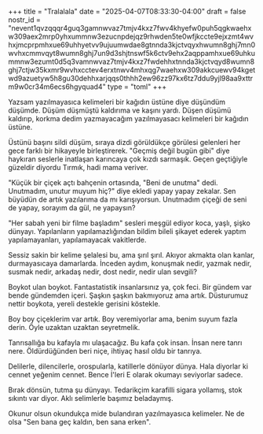 +++
title = "Tralalala"
date = "2025-04-07T08:33:30-04:00"
draft = false
nostr_id = "nevent1qvzqqqr4guq3gamnwvaz7tmjv4kxz7fwv4khyefw0puh5qgkwaehxw309aex2mrp0yhxummnw3ezucnpdejqz9rhwden5te0wfjkccte9ejxzmt4wvhxjmcprpmhxue69uhhyetvv9ujuumwdae8gtnnda3kjctvqyxhwumn8ghj7mn0wvhxcmmvqyt8wumn8ghj7un9d3shjtnswf5k6ctv9ehx2aqppamhxue69uhkummnw3ezumt0d5q3vamnwvaz7tmjv4kxz7fwdehhxtnnda3kjctvqyd8wumn8ghj7ctjw35kxmr9wvhxcctev4erxtnwv4mhxqg7waehxw309akkcuewv94kgetwd9azuetyw5h8gu30dehhxarjqqs0thhh2ew96zz97kx6tz7ddu9yjl98aa9xttrm9w0cr34m6ecs6hgyquad4"
type = "toml"
+++

Yazsam yazılmayasıca kelimeleri bir kağıdın üstüne diye düşündüm düşümde. Düşüm düşmüştü kaldırıma ve kaşını yardı. Düşen düşümü kaldırıp, korkma dedim yazmayacağım yazılmayasacı kelimeleri bir kağıdın üstüne. 

Üstünü başını sildi düşüm, sıraya dizdi görüldükçe görülesi gelenleri her gece farklı bir hikayeyle birleştirerek. "Geçmiş değil bugün gibi" diye haykıran seslerle inatlaşan karıncaya çok kızdı sarmaşık. Geçen geçtiğiyle güzeldir diyordu Tırmık, hadi mama veriver. 

"Küçük bir çiçek açtı bahçenin ortasında, "Beni de unutma" dedi. Unutmadım, unutur muyum hiç?" diye ekledi yapay yapay zekalar. Sen büyüdün de artık yazılarıma da mı karışıyorsun. Unutmadım çiçeği de seni de yapay, sorayım da gül, ne yapaysın?

"Her sabah yeni bir filme başladım" sesleri meşgül ediyor koca, yaşlı, şişko dünyayı. Yapılanların yapılamazlığından bildim bileli şikayet ederek yaptım yapılamayanları, yapılamayacak vakitlerde. 

Sessiz sakin bir kelime şelalesi bu, ama şırıl şırıl. Akıyor akmakta olan kanlar, durmayasıcaya damarlarda. İnceden aydım, konuşmak nedir, yazmak nedir, susmak nedir, arkadaş nedir, dost nedir, nedir ulan sevgili?

Boykot ulan boykot. Fantastatistik insanlarsınız ya, çok feci. Bir gündem var bende gündemden içeri. Şaşkın şaşkın bakmıyoruz ama artık. Düsturumuz nettir boykota, yereli destekle gerisini köstekle. 

Boy boy çiçeklerim var artık. Boy veremiyorlar ama, benim suyum fazla derin. Öyle uzaktan uzaktan seyretmelik. 

Tanrısallığa bu kafayla mı ulaşacağız. Bu kafa çok insan. İnsan nere tanrı nere. Öldürdüğünden beri niçe, ihtiyaç hasıl oldu bir tanrıya. 

Delilerle, dilencilerle, orospularla, katillerle dönüyor dünya. Hala diyorlar ki cennet yeğenim cennet. Bence İ'leri E olarak okumayı seviyorlar sadece. 

Bırak dönsün, tutma şu dünyayı. Tedarikçim karafilli sigara yollamış, stok sıkıntı var diyor. Aklı selimlerle başımız beladaymış. 

Okunur olsun okundukça mide bulandıran yazılmayasıca kelimeler. Ne de olsa "Sen bana geç kaldın, ben sana erken".
